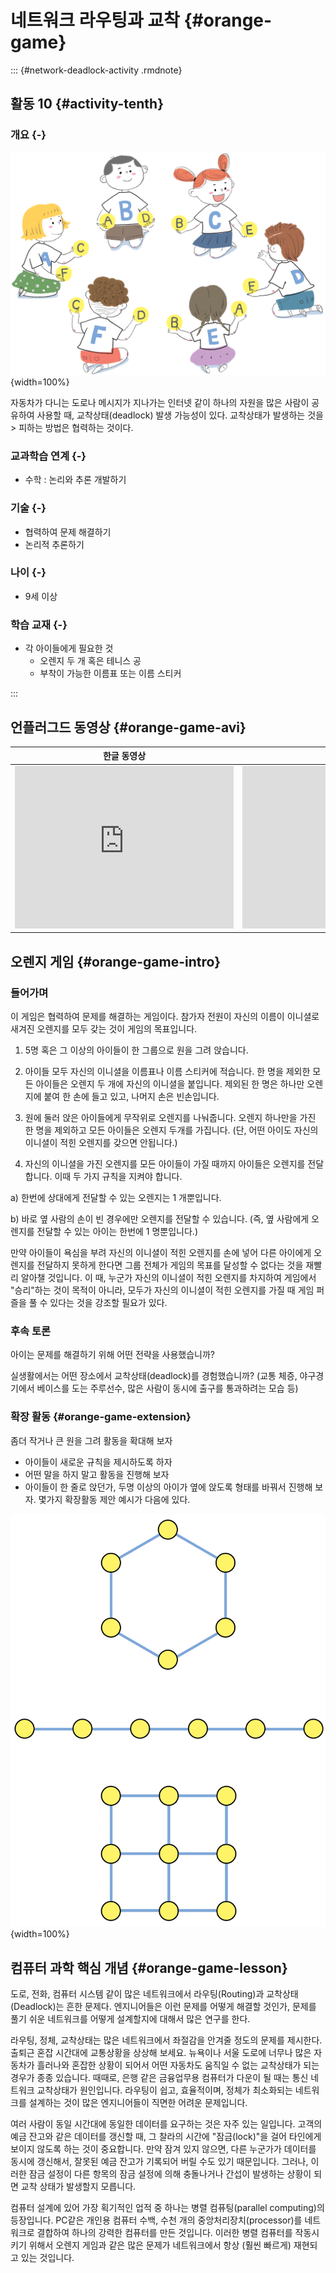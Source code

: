 
# 네트워크 라우팅과 교착 {#orange-game}

::: {#network-deadlock-activity .rmdnote}

## 활동 10 {#activity-tenth}

### 개요  {-}

![오렌지 게임](img/ch10-network/10-network-01-orange-game.png){width=100%}

자동차가 다니는 도로나 메시지가 지나가는 인터넷 같이 하나의 자원을 많은 사람이 공유하여 사용할 때, 
교착상태(deadlock) 발생 가능성이 있다. 교착상태가 발생하는 것을 > 피하는 방법은 협력하는 것이다.

### 교과학습 연계   {-}

- 수학 : 논리와 추론 개발하기

### 기술  {-}

- 협력하여 문제 해결하기
- 논리적 추론하기

### 나이  {-}

- 9세 이상

### 학습 교재 {-}  

- 각 아이들에게 필요한 것  
    - 오렌지 두 개 혹은 테니스 공  
    - 부착이 가능한 이름표 또는 이름 스티커  

:::
 
## 언플러그드 동영상  {#orange-game-avi}

| 한글 동영상 | 영어 동영상 |
:---------------------------------: | :-------------:|
| <iframe width="350" height="260" src="https://www.youtube.com/embed/DDffwl2z9YA" frameborder="0" allowfullscreen> </iframe> | <iframe width="350" height="260" src="https://www.youtube.com/embed/WforXEBMm5k" frameborder="0" allowfullscreen> </iframe> |


## 오렌지 게임 {#orange-game-intro}

### 들어가며

이 게임은 협력하여 문제를 해결하는 게임이다. 참가자 전원이 자신의 이름이 이니셜로 새겨진 오렌지를 모두 갖는 것이 게임의 목표입니다.  

1. 5명 혹은 그 이상의 아이들이 한 그룹으로 원을 그려 앉습니다.  

2. 아이들 모두 자신의 이니셜을 이름표나 이름 스티커에 적습니다. 
한 명을 제외한 모든 아이들은 오렌지 두 개에 자신의 이니셜을 붙입니다. 
제외된 한 명은 하나만 오렌지에 붙여 한 손에 들고 있고, 나머지 손은 빈손입니다.  
 
3. 원에 둘러 앉은 아이들에게 무작위로 오렌지를 나눠줍니다. 
오렌지 하나만을 가진 한 명을 제외하고 모든 아이들은 오렌지 두개를 가집니다. 
(단, 어떤 아이도 자신의 이니셜이 적힌 오렌지를 갖으면 안됩니다.)  

4. 자신의 이니셜을 가진 오렌지를 모든 아이들이 가질 때까지 아이들은 오렌지를 전달합니다. 
이때 두 가지 규칙을 지켜야 합니다.  

a) 한번에 상대에게 전달할 수 있는 오렌지는 1 개뿐입니다.  

b) 바로 옆 사람의 손이 빈 경우에만 오렌지를 전달할 수 있습니다. 
(즉, 옆 사람에게 오렌지를 전달할 수 있는 아이는 한번에 1 명뿐입니다.)  

만약 아이들이 욕심을 부려 자신의 이니셜이 적힌 오렌지를 손에 넣어 다른 아이에게 
오렌지를 전달하지 못하게 한다면 그룹 전체가 게임의 목표를 달성할 수 없다는 것을 
재빨리 알아챌 것입니다. 
이 때, 누군가 자신의 이니셜이 적힌 오렌지를 차지하여 게임에서 "승리"하는 것이 목적이 아니라, 
모두가 자신의 이니셜이 적힌 오렌지를 가질 때 게임 퍼즐을 풀 수 있다는 것을 강조할 필요가 있다.  

### 후속 토론

아이는 문제를 해결하기 위해 어떤 전략을 사용했습니까?  

실생활에서는 어떤 장소에서 교착상태(deadlock)를 경험했습니까? (교통 체증, 야구경기에서 베이스를 도는 주루선수, 많은 사람이 동시에 출구를 통과하려는 모습 등)

### 확장 활동 {#orange-game-extension}

좀더 작거나 큰 원을 그려 활동을 확대해 보자  

- 아이들이 새로운 규칙을 제시하도록 하자  
- 어떤 말을 하지 말고 활동을 진행해 보자  
- 아이들이 한 줄로 앉던가, 두명 이상의 아이가 옆에 앉도록 형태를 바꿔서 진행해 보자. 몇가지 확장활동 제안 예시가 다음에 있다.  

![확장 활동](img/ch10-network/10-network-02-activity.png){width=100%}


## 컴퓨터 과학 핵심 개념 {#orange-game-lesson}

도로, 전화, 컴퓨터 시스템 같이 많은 네트워크에서 라우팅(Routing)과 교착상태(Deadlock)는 흔한 문제다.
엔지니어들은 이런 문제를 어떻게 해결할 것인가, 문제를 풀기  쉬운 네트워크를 어떻게 설계할지에 대해서 많은 연구를 한다.  
 
라우팅, 정체, 교착상태는 많은 네트워크에서 좌절감을 안겨줄 정도의 문제를 제시한다.
출퇴근 혼잡 시간대에 교통상황을 상상해 보세요. 
뉴욕이나 서울 도로에 너무나 많은  자동차가 흘러나와 혼잡한 상황이 되어서 
어떤 자동차도 움직일 수 없는 교착상태가 되는 경우가 종종 있습니다. 
때때로, 은행 같은 금융업무용 컴퓨터가 다운이 될 때는 통신 네트워크 교착상태가 원인입니다. 
라우팅이 쉽고, 효율적이며, 정체가 최소화되는 네트워크를 설계하는 것이 많은 엔지니어들이 직면한 어려운 문제입니다.  
 
여러 사람이 동일 시간대에 동일한 데이터를 요구하는 것은 자주 있는 일입니다. 
고객의 예금 잔고와 같은 데이터를 갱신할 때, 
그 찰라의 시간에 "잠금(lock)"을 걸어  타인에게 보이지 않도록 하는 것이 중요합니다. 
만약 잠겨 있지 않으면, 다른 누군가가 데이터를 동시에 갱신해서, 
잘못된 예금 잔고가 기록되어 버릴 수도 있기 때문입니다. 
그러나, 이러한 잠금 설정이 다른 항목의 잠금 설정에 의해 충돌나거나 간섭이 발생하는 상황이 되면 교착 상태가 발생할지 모릅니다.  
 
컴퓨터 설계에 있어 가장 획기적인 업적 중 하나는 병렬 컴퓨팅(parallel computing)의 등장입니다. 
PC같은 개인용 컴퓨터 수백, 수천 개의 중앙처리장치(processor)를 
네트워크로 결합하여 하나의 강력한 컴퓨터를 만든 것입니다. 
이러한 병렬 컴퓨터를 작동시키기 위해서 오렌지 게임과 같은 많은 문제가 네트워크에서 항상 (훨씬 빠르게) 재현되고 있는 것입니다.



